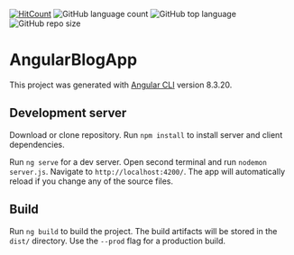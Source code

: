 [![HitCount](http://hits.dwyl.io/{chrisbg69}/{Angular-Blog-App}.svg)](http://hits.dwyl.io/{chrisbg69}/{Angular-Blog-App})
![GitHub language count](https://img.shields.io/github/languages/count/chrisbg69/Angular-Blog-App)
![GitHub top language](https://img.shields.io/github/languages/top/chrisbg69/Angular-Blog-App)
![GitHub repo size](https://img.shields.io/github/repo-size/chrisbg69/Angular-Blog-App)

# AngularBlogApp

This project was generated with [Angular CLI](https://github.com/angular/angular-cli) version 8.3.20.

## Development server

Download or clone repository. Run `npm install` to install server and client dependencies.

Run `ng serve` for a dev server. Open second terminal and run `nodemon server.js`. Navigate to `http://localhost:4200/`. The app will automatically reload if you change any of the source files.

## Build

Run `ng build` to build the project. The build artifacts will be stored in the `dist/` directory. Use the `--prod` flag for a production build.
